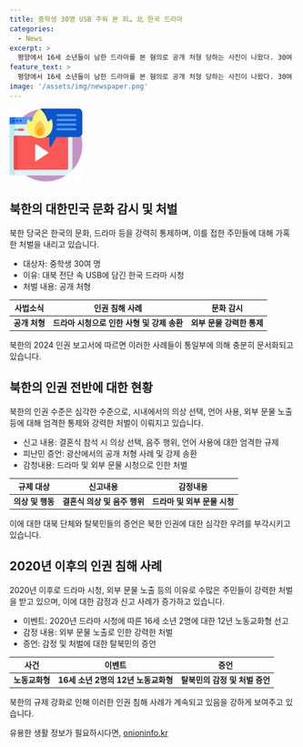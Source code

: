 ```yaml
---
title: 중학생 30명 USB 주워 본 죄… 北 한국 드라마
categories:
  - News
excerpt: >
  평양에서 16세 소년들이 남한 드라마를 본 혐의로 공개 처형 당하는 사진이 나왔다. 30여 명의 중학생들이 USB에 저장된 남한 드라마를 보고 적발되어 처형당했다. 이에 앞서도 17살 청소년 30여 명이 무기징역과 사형을 선고 받았고, 외부 문물 노출로 인한 강력한 처벌이 이뤄지고 있다. 북한 당국은 한국 문화에 노출되는 경우 사형이나 최대 징역 15년을 선고하는 반동사상문화배격법을 제정했다. 이로써 북한의 인권 상황은 더욱 참담한 것으로 드러났다.
feature_text: >
  평양에서 16세 소년들이 남한 드라마를 본 혐의로 공개 처형 당하는 사진이 나왔다. 30여 명의 중학생들이 USB에 저장된 남한 드라마를 보고 적발되어 처형당했다. 이에 앞서도 17살 청소년 30여 명이 무기징역과 사형을 선고 받았고, 외부 문물 노출로 인한 강력한 처벌이 이뤄지고 있다. 북한 당국은 한국 문화에 노출되는 경우 사형이나 최대 징역 15년을 선고하는 반동사상문화배격법을 제정했다. 이로써 북한의 인권 상황은 더욱 참담한 것으로 드러났다.
image: '/assets/img/newspaper.png'
---
```


<p><img src="/assets/img/news.png" alt="rentncar 속보" /></p>

<h2 data-ke-size="size26">북한의 대한민국 문화 감시 및 처벌</h2>

<p data-ke-size="size16">북한 당국은 한국의 문화, 드라마 등을 강력히 통제하며, 이를 접한 주민들에 대해 가혹한 처벌을 내리고 있습니다.</p>

<ul>
<li>대상자: 중학생 30여 명</li>
<li>이유: 대북 전단 속 USB에 담긴 한국 드라마 시청</li>
<li>처벌 내용: 공개 처형</li>
</ul>

<table>
<thead>
<tr>
<th>사법소식</th>
<th>인권 침해 사례</th>
<th>문화 감시</th>
</tr>
</thead>
<tbody>
<tr>
<td style="text-align: center; height: 17px;"><b>공개 처형</b></td>
<td style="text-align: center; height: 17px;"><b>드라마 시청으로 인한 사형 및 강제 송환</b></td>
<td style="text-align: center; height: 17px;"><b>외부 문물 강력한 통제</b></td>
</tr>
</tbody>
</table>

<p data-ke-size="size16">북한의 2024 인권 보고서에 따르면 이러한 사례들이 통일부에 의해 충분히 문서화되고 있습니다.</p>

<h2 data-ke-size="size26">북한의 인권 전반에 대한 현황</h2>

<p data-ke-size="size16">북한의 인권 수준은 심각한 수준으로, 시내에서의 의상 선택, 언어 사용, 외부 문물 노출 등에 대해 엄격한 통제와 강력한 처벌이 이뤄지고 있습니다.</p>

<ul>
<li>신고 내용: 결혼식 참석 시 의상 선택, 음주 행위, 언어 사용에 대한 엄격한 규제</li>
<li>피난민 증언: 광산에서의 공개 처형 사례 및 강제 송환</li>
<li>감청내용: 드라마 및 외부 문물 시청으로 인한 처벌</li>
</ul>

<table>
<thead>
<tr>
<th>규제 대상</th>
<th>신고내용</th>
<th>감정내용</th>
</tr>
</thead>
<tbody>
<tr>
<td style="text-align: center; height: 17px;"><b>의상 및 행동</b></td>
<td style="text-align: center; height: 17px;"><b>결혼식 의상 및 음주 행위</b></td>
<td style="text-align: center; height: 17px;"><b>드라마 및 외부 문물 시청</b></td>
</tr>
</tbody>
</table>

<p data-ke-size="size16">이에 대한 대북 단체와 탈북민들의 증언은 북한 인권에 대한 심각한 우려를 부각시키고 있습니다.</p>

<h2 data-ke-size="size26">2020년 이후의 인권 침해 사례</h2>

<p data-ke-size="size16">2020년 이후로 드라마 시청, 외부 문물 노출 등의 이유로 수많은 주민들이 강력한 처벌을 받고 있으며, 이에 대한 감정과 신고 사례가 증가하고 있습니다.</p>

<ul>
<li>이벤트: 2020년 드라마 시청에 따른 16세 소년 2명에 대한 12년 노동교화형 선고</li>
<li>감정 내용: 외부 문물 노출로 인한 강력한 처벌</li>
<li>증언: 감정 및 처벌에 대한 탈북민의 증언</li>
</ul>

<table>
<thead>
<tr>
<th>사건</th>
<th>이벤트</th>
<th>증언</th>
</tr>
</thead>
<tbody>
<tr>
<td style="text-align: center; height: 17px;"><b>노동교화형</b></td>
<td style="text-align: center; height: 17px;"><b>16세 소년 2명의 12년 노동교화형</b></td>
<td style="text-align: center; height: 17px;"><b>탈북민의 감정 및 처벌 증언</b></td>
</tr>
</tbody>
</table>

<p data-ke-size="size16">북한의 규제 강화로 인해 이러한 인권 침해 사례가 계속되고 있음을 강하게 보여주고 있습니다.</p>
유용한 생활 정보가 필요하시다면, <a href="https://onioninfo.kr" rel="dofollow">onioninfo.kr</a>


